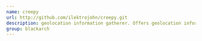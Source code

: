 ```yaml
---
name: creepy
url: http://github.com/ilektrojohn/creepy.git
description: geolocation information gatherer. Offers geolocation information gathering through social networking platforms. URL : http://github.com/ilektrojohn/creepy.git Groups : blackarch blackarch-scanner blackarch-social blackarch-recon
group: blackarch
---
```

